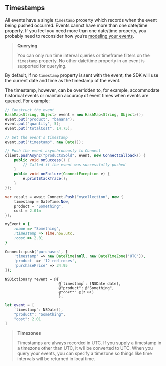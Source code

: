 ## Timestamps

All events have a single `timestamp` property which records when the event being pushed occurred.  Events cannot
have more than one date/time property.  If you feel you need more than one date/time property, you probably need
to reconsider how you're [modeling your events](#modeling-your-events).

> **Querying**
>
> You can only run time interval queries or timeframe filters on the `timestamp` property.  No other date/time property
> in an event is supported for querying.

By default, if no `timestamp` property is sent with the event, the SDK will use the current date and time as
the timestamp of the event.

The timestamp, however, can be overridden to, for example, accommodate historical events or maintain accuracy
of event times when events are queued.  For example:

```java
// Construct the event
HashMap<String, Object> event = new HashMap<String, Object>();
event.put("product", "banana");
event.put("quantity", 5);
event.put("totalCost", 14.75);

// Set the event's timestamp
event.put("timestamp", new Date());

// Push the event asynchronously to Connect
client.pushAsync("productsSold", event, new ConnectCallback() {
    public void onSuccess() {
        // Called if the event was successfully pushed
    }
    public void onFailure(ConnectException e) {
        e.printStackTrace();
    }
});
```
```csharp
var result = await Connect.Push("mycollection", new {
	timestamp = DateTime.Now,
	product = "Something",
	cost = 2.01m
});
```
```ruby
myEvent = {
	:name => "Something",
	:timestamp => Time.now.utc,
	:cost => 2.01
}
```
```php
Connect::push('purchases', [
	'timestamp' => new DateTime(null, new DateTimeZone('UTC')),
	'product' => '12 red roses',
	'purchasePrice' => 34.95
]);
```
```objc
NSDictionary *event = @{
                        @`timestamp`: [NSDate date],
                        @"product": @"Something",
                        @"cost": @(2.01)
                        };
```
```swift
let event = [
	`timestamp`: NSDate(),
    "product": "Something",
    "cost": 2.01
]
```

> **Timezones**
>
> Timestamps are always recorded in UTC.  If you supply a timestamp in a timezone other than UTC, it will
> be converted to UTC.  When you query your events, you can specify a timezone so things like time intervals
> will be returned in local time.
